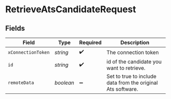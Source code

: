 # RetrieveAtsCandidateRequest


## Fields

| Field                                                       | Type                                                        | Required                                                    | Description                                                 |
| ----------------------------------------------------------- | ----------------------------------------------------------- | ----------------------------------------------------------- | ----------------------------------------------------------- |
| `xConnectionToken`                                          | *string*                                                    | :heavy_check_mark:                                          | The connection token                                        |
| `id`                                                        | *string*                                                    | :heavy_check_mark:                                          | id of the candidate you want to retrieve.                   |
| `remoteData`                                                | *boolean*                                                   | :heavy_minus_sign:                                          | Set to true to include data from the original Ats software. |